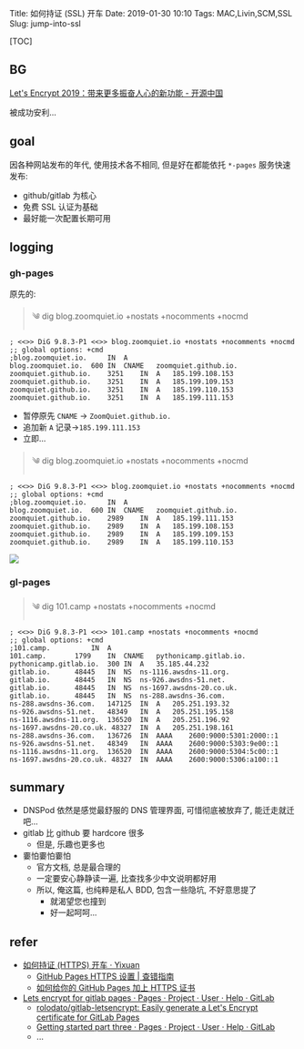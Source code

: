 Title: 如何持证 (SSL) 开车
Date: 2019-01-30 10:10
Tags: MAC,Livin,SCM,SSL
Slug: jump-into-ssl

[TOC]

## BG

[Let's Encrypt 2019：带来更多振奋人心的新功能 - 开源中国](https://mp.weixin.qq.com/s/qig7l-Tc1P6gp_Ldm2bQJg)

被成功安利...

## goal

因各种网站发布的年代, 使用技术各不相同, 但是好在都能依托 `*-pages` 服务快速发布:

- github/gitlab 为核心
- 免费 SSL 认证为基础
- 最好能一次配置长期可用

## logging

### gh-pages

原先的:

> ༄  dig blog.zoomquiet.io +nostats +nocomments +nocmd

    ; <<>> DiG 9.8.3-P1 <<>> blog.zoomquiet.io +nostats +nocomments +nocmd
    ;; global options: +cmd
    ;blog.zoomquiet.io.     IN  A
    blog.zoomquiet.io.  600 IN  CNAME   zoomquiet.github.io.
    zoomquiet.github.io.    3251    IN  A   185.199.108.153
    zoomquiet.github.io.    3251    IN  A   185.199.109.153
    zoomquiet.github.io.    3251    IN  A   185.199.110.153
    zoomquiet.github.io.    3251    IN  A   185.199.111.153


- 暂停原先 `CNAME` -> `ZoomQuiet.github.io.`
- 追加新 `A` 记录->`185.199.111.153`
- 立即...

> ༄  dig blog.zoomquiet.io +nostats +nocomments +nocmd

    ; <<>> DiG 9.8.3-P1 <<>> blog.zoomquiet.io +nostats +nocomments +nocmd
    ;; global options: +cmd
    ;blog.zoomquiet.io.     IN  A
    blog.zoomquiet.io.  600 IN  CNAME   zoomquiet.github.io.
    zoomquiet.github.io.    2989    IN  A   185.199.111.153
    zoomquiet.github.io.    2989    IN  A   185.199.108.153
    zoomquiet.github.io.    2989    IN  A   185.199.109.153
    zoomquiet.github.io.    2989    IN  A   185.199.110.153

![](_images/ssl-gh-pages-alert-cname.png)


### gl-pages


> ༄  dig 101.camp +nostats +nocomments +nocmd

    ; <<>> DiG 9.8.3-P1 <<>> 101.camp +nostats +nocomments +nocmd
    ;; global options: +cmd
    ;101.camp.          IN  A
    101.camp.       1799    IN  CNAME   pythonicamp.gitlab.io.
    pythonicamp.gitlab.io.  300 IN  A   35.185.44.232
    gitlab.io.      48445   IN  NS  ns-1116.awsdns-11.org.
    gitlab.io.      48445   IN  NS  ns-926.awsdns-51.net.
    gitlab.io.      48445   IN  NS  ns-1697.awsdns-20.co.uk.
    gitlab.io.      48445   IN  NS  ns-288.awsdns-36.com.
    ns-288.awsdns-36.com.   147125  IN  A   205.251.193.32
    ns-926.awsdns-51.net.   48349   IN  A   205.251.195.158
    ns-1116.awsdns-11.org.  136520  IN  A   205.251.196.92
    ns-1697.awsdns-20.co.uk. 48327  IN  A   205.251.198.161
    ns-288.awsdns-36.com.   136726  IN  AAAA    2600:9000:5301:2000::1
    ns-926.awsdns-51.net.   48349   IN  AAAA    2600:9000:5303:9e00::1
    ns-1116.awsdns-11.org.  136520  IN  AAAA    2600:9000:5304:5c00::1
    ns-1697.awsdns-20.co.uk. 48327  IN  AAAA    2600:9000:5306:a100::1



## summary

- DNSPod 依然是感觉最舒服的 DNS 管理界面, 可惜彻底被放弃了, 能迁走就迁吧...
- gitlab 比 github 要 hardcore 很多
    + 但是, 乐趣也更多也
- 嫑怕嫑怕嫑怕
    + 官方文档, 总是最合理的
    + 一定要安心静静读一遍, 比查找多少中文说明都好用
    + 所以, 俺这篇, 也纯粹是私人 BDD, 包含一些隐坑, 不好意思提了
        * 就渴望您也撞到
        * 好一起呵呵...

## refer

- [如何持证 (HTTPS) 开车 · Yixuan](https://yixuan.li/geek/2019/01/21/howToDriveWithHTTPS/)
    + [GitHub Pages HTTPS 设置 | 查错指南](https://help.github.com/articles/troubleshooting-custom-domains/)
    + [如何给你的 GitHub Pages 加上 HTTPS 证书](https://help.github.com/articles/securing-your-github-pages-site-with-https/)
- [Lets encrypt for gitlab pages · Pages · Project · User · Help · GitLab](https://gitlab.com/help/user/project/pages/lets_encrypt_for_gitlab_pages.md)
    + [rolodato/gitlab-letsencrypt: Easily generate a Let's Encrypt certificate for GitLab Pages](https://github.com/rolodato/gitlab-letsencrypt)
    + [Getting started part three · Pages · Project · User · Help · GitLab](https://gitlab.com/help/user/project/pages/getting_started_part_three.md#dns-records)
    + ...